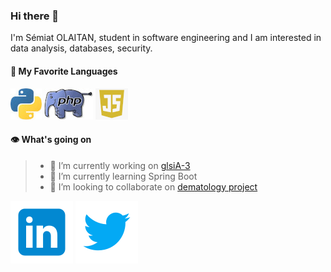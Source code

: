 ### Hi there 👋
I'm Sémiat OLAITAN, student in software engineering and I am interested in data analysis, databases, security.

#### 🥰 My Favorite Languages

![python](/images/python.jpeg)
![php](/images/php.jpeg)
![js](/images/js.png)

#### 👁️ What's going on

>- 🔭 I’m currently working on [glsiA-3](https://github.com/lamiye19/glsiA-3)
>- 🌱 I’m currently learning Spring Boot
>- 👯 I’m looking to collaborate on [dematology project](https://github.com/lamiye19/python-health-project-GLSIA/tree/dermatologie)

[![linkedIn](/images/linkedin.png)](https://www.linkedin.com/in/s%C3%A9miat-oy%C3%A9nik%C3%A8-ola%C3%AFtan-741717196/)
[![Twitter](/images/twitter.png)](https://www.twitter.com/Lamiye19_Dev/)
